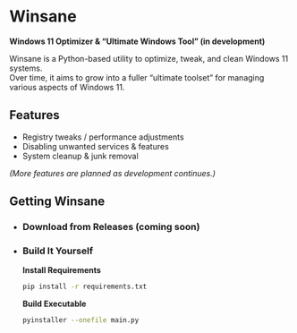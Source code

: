 # Winsane

**Windows 11 Optimizer & “Ultimate Windows Tool” (in development)**

Winsane is a Python-based utility to optimize, tweak, and clean Windows 11 systems.  
Over time, it aims to grow into a fuller “ultimate toolset” for managing various aspects of Windows 11.


## Features

- Registry tweaks / performance adjustments  
- Disabling unwanted services & features
- System cleanup & junk removal  

*(More features are planned as development continues.)*


## Getting Winsane

- ### Download from Releases (coming soon)

- ### Build It Yourself

  **Install Requirements**
  ```bash
  pip install -r requirements.txt
  ```

  **Build Executable**
  ```bash
  pyinstaller --onefile main.py
  ```
